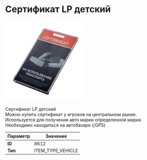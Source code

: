 # Сертификат LP детский

![Item Image](../img/8612.webp?raw=true)

Сертификат LP детский<br>Можно купить сертификат у игроков на центральном рынке.<br>Используется для получения авто марки определенной марки.<br>Необходимо находиться на автобазаре (/GPS)


| Параметр | Значение |
|----------|----------|
| **ID** | 8612 |
| **Тип** | ITEM_TYPE_VEHICLE |

